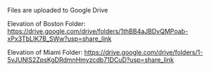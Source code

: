 Files are uploaded to Google Drive

Elevation of Boston Folder:
https://drive.google.com/drive/folders/1thBB4aJBDvQMPoab-xPx3TbLIK7B_SWw?usp=share_link

Elevation of Miami Folder:
https://drive.google.com/drive/folders/1-5vJUNlS2ZpsKgDRdmnHmyzcdb71DCuD?usp=share_link

